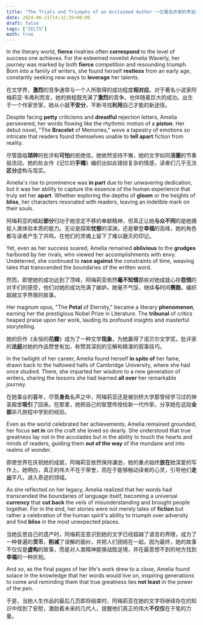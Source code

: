 ```yaml
---
title: "The Trials and Triumphs of an Acclaimed Author 一位著名作家的考验与辉煌"
date: 2024-06-21T14:32:35+08:00
draft: false
tags: ["IELTS"]
math: true
---
```


In the literary world, **fierce** rivalries often **correspond** to the level of success one achieves. For the esteemed novelist Amelia Waverly, her journey was marked by both **fierce** competition and resounding triumph. Born into a family of writers, she found herself **restless** from an early age, constantly seeking new ways to **leverage** her talents.

在文学界，**激烈**的竞争通常与一个人所取得的成功程度**相对应**。对于著名小说家阿梅莉亚·韦弗利而言，她的旅程既充满了**激烈**的竞争，也伴随着巨大的成功。出生于一个作家世家，她从小就**不安分**，不断寻找**利用**自己才能的新途径。

Despite facing **petty** criticisms and **dreadful** rejection letters, Amelia persevered, her words flowing like the rhythmic motion of a **piston**. Her debut novel, "The **Bracelet** of Memories," wove a tapestry of emotions so intricate that readers found themselves unable to **tell apart** fiction from reality.

尽管面临**琐碎**的批评和**可怕**的拒绝信，她依然坚持不懈，她的文字如同**活塞**的节奏般流动。她的处女作《记忆的**手镯**》编织出如此错综复杂的情感，读者们几乎无法**区分**虚构与现实。

Amelia's rise to prominence was **in part** due to her unwavering dedication, but it was her ability to capture the essence of the human experience that truly set her **apart**. Whether exploring the depths of **gloom** or the heights of **bliss**, her characters resonated with readers, leaving an indelible mark on their souls.

阿梅莉亚的崛起**部分**归功于她坚定不移的奉献精神，但真正让她**与众不同**的是她捕捉人类体验本质的能力。无论是探索**忧郁**的深渊，还是攀登**幸福**的高峰，她的角色都与读者产生了共鸣，在他们的灵魂上留下了难以磨灭的印记。

Yet, even as her success soared, Amelia remained **oblivious** to the **grudges** harbored by her rivals, who viewed her accomplishments with envy. Undeterred, she continued to **race against** the constraints of time, weaving tales that transcended the boundaries of the written word.

然而，即使她的成功达到了顶峰，阿梅莉亚依然**毫不知情**那些对她成就心存**怨恨**的对手们的感受，他们对她的成功充满了嫉妒。她毫不气馁，继续**与**时间**赛跑**，编织超越文字界限的故事。

Her magnum opus, "The **Petal** of Eternity," became a literary **phenomenon**, earning her the prestigious Nobel Prize in Literature. The **tribunal** of critics heaped praise upon her work, lauding its profound insights and masterful storytelling.

她的巨作《永恒的**花瓣**》成为了一种文学**现象**，为她赢得了诺贝尔文学奖。批评家的**法庭**对她的作品赞誉有加，称赞其深刻的见解和精湛的叙事技巧。

In the twilight of her career, Amelia found herself **in spite of** her fame, drawn back to the hallowed halls of Cambridge University,  where she had once studied. There, she imparted her wisdom to a new  generation of writers, sharing the lessons she had learned **all over** her remarkable journey.

在她事业的暮年，尽管**身处**名声之中，阿梅莉亚还是被剑桥大学那曾经学习过的神圣殿堂**吸引**了回来。在那里，她把自己的智慧传授给新一代作家，分享她在这段**全部**非凡旅程中学到的经验。

Even as the world celebrated her achievements, Amelia remained grounded, her focus **set in** on the craft she loved so dearly. She understood that true greatness  lay not in the accolades but in the ability to touch the hearts and  minds of readers, guiding them **out of the way** of the mundane and into realms of wonder.

即使世界在庆祝她的成就，阿梅莉亚依然保持谦逊，她的重点始终**放在**她深爱的写作上。她明白，真正的伟大不在于荣誉，而在于能够触动读者的心灵，引导他们**走出**平凡，进入奇迹的领域。

As she reflected on her legacy, Amelia realized that her words had  transcended the boundaries of language itself, becoming a universal **currency** that **cut back** the veils of misunderstanding and brought people together. For in the end, her stories were not merely tales of **fiction** but rather a celebration of the human spirit's ability to triumph over adversity and find **bliss** in the most unexpected places.

当她反思自己的遗产时，阿梅莉亚意识到她的文字已经超越了语言的界限，成为了一种普遍的**货币**，**削减**了误解的面纱，并把人们团结在一起。因为最终，她的故事不仅仅是**虚构**的故事，而是对人类精神能够战胜逆境，并在最意想不到的地方找到**幸福**的一种庆祝。

And so, as the final pages of her life's work drew to a close, Amelia found solace in the knowledge that her words would live on, inspiring  generations to come and reminding them that true greatness lies **not least** in the power of the pen.

于是，当她人生作品的最后几页即将结束时，阿梅莉亚在她的文字将继续存在的知识中找到了安慰，激励着未来的几代人，提醒他们真正的伟大**不仅仅**在于笔的力量。
